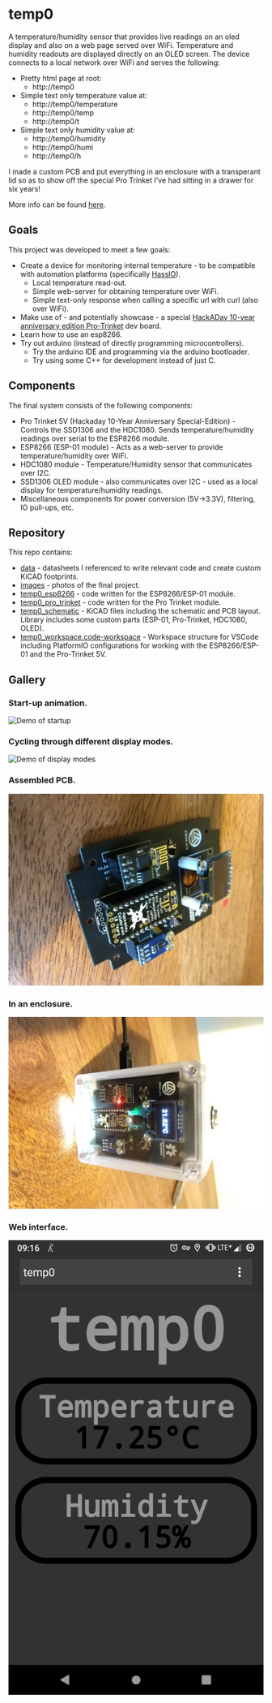 # temp0
A temperature/humidity sensor that provides live readings on an oled display and also on a web page served over WiFi.
Temperature and humidity readouts are displayed directly on an OLED screen.
The device connects to a local network over WiFi and serves the following:
- Pretty html page at root:
	- http://temp0
- Simple text only temperature value at:
	- http://temp0/temperature
	- http://temp0/temp
	- http://temp0/t
- Simple text only humidity value at:
	- http://temp0/humidity
	- http://temp0/humi
	- http://temp0/h

I made a custom PCB and put everything in an enclosure with a transperant lid so as to show off the special Pro Trinket I've had sitting in a drawer for six years!

More info can be found [here][link_clews_projects_temp0].

## Goals
This project was developed to meet a few goals:
- Create a device for monitoring internal temperature - to be compatible with automation platforms (specifically [HassIO][link_web_hassio]).
	- Local temperature read-out.
	- Simple web-server for obtaining temperature over WiFi.
	- Simple text-only response when calling a specific url with curl (also over WiFi). 
- Make use of - and potentially showcase - a special [HackADay 10-year anniversary edition Pro-Trinket][link_web_hackaday_pro_trinket] dev board.
- Learn how to use an esp8266.
- Try out arduino (instead of directly programming microcontrollers).
	- Try the arduino IDE and programming via the arduino bootloader.
	- Try using some C++ for development instead of just C.

## Components
The final system consists of the following components:
- Pro Trinket 5V (Hackaday 10-Year Anniversary Special-Edition) - Controls the SSD1306 and the HDC1080. Sends temperature/humidity readings over serial to the ESP8266 module.
- ESP8266 (ESP-01 module) - Acts as a web-server to provide temperature/humidity over WiFi.
- HDC1080 module - Temperature/Humidity sensor that communicates over I2C.
- SSD1306 OLED module - also communicates over I2C - used as a local display for temperature/humidity readings.
- Miscellaneous components for power conversion (5V->3.3V), filtering, IO pull-ups, etc.

## Repository
This repo contains:
- [data][link_repo_temp0_data] - datasheets I referenced to write relevant code and create custom KiCAD footprints.
- [images][link_repo_temp0_images] - photos of the final project.
- [temp0_esp8266][link_repo_temp0_esp8266] - code written for the ESP8266/ESP-01 module.
- [temp0_pro_trinket][link_repo_temp0_pro_trinket] - code written for the Pro Trinket module.
- [temp0_schematic][link_repo_temp0_schematic] - KiCAD files including the schematic and PCB layout.  Library includes some custom parts (ESP-01, Pro-Trinket, HDC1080, OLED).
- [temp0_workspace.code-workspace][link_repo_temp0_workspace] - Workspace structure for VSCode including PlatformIO configurations for working with the ESP8266/ESP-01 and the Pro-Trinket 5V.

## Gallery
### Start-up animation.
![Demo of startup][image_temp0_demo_startup]

### Cycling through different display modes.
![Demo of display modes][image_temp0_demo_modes]

### Assembled PCB.
![Assembled unit][image_temp0_assembled]

### In an enclosure.
![Buttoned up][image_temp0_complete]

### Web interface.
![WebUI][image_temp0_webui]

[link_web_hassio]:https://www.home-assistant.io/hassio/
[link_web_hackaday_pro_trinket]:https://hackaday.com/2014/10/10/10th-anniversary-trinket-pro-now-in-the-hackaday-store/
[link_clews_projects_temp0]:https://clews.pro/projects/temp0.php
[link_repo_temp0_data]:/data
[link_repo_temp0_images]:/images
[link_repo_temp0_esp8266]:/temp0_esp8266
[link_repo_temp0_pro_trinket]:/temp0_pro_trinket
[link_repo_temp0_schematic]:/temp0_schematic
[link_repo_temp0_workspace]:/temp0_workspace.code-workspace

[image_temp0_demo_startup]:/images/temp0_demo_startup.gif
[image_temp0_demo_modes]:/images/temp0_demo_modes.gif
[image_temp0_assembled]:/images/temp0_assembled.jpg
[image_temp0_complete]:/images/temp0_complete.jpg
[image_temp0_webui]:/images/temp0_webui.png